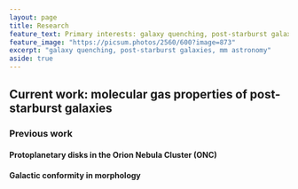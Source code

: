 ```yaml
---
layout: page
title: Research
feature_text: Primary interests: galaxy quenching, post-starburst galaxies, mm astronomy
feature_image: "https://picsum.photos/2560/600?image=873"
excerpt: "galaxy quenching, post-starburst galaxies, mm astronomy"
aside: true
---
```


## Current work: molecular gas properties of post-starburst galaxies






### Previous work

#### Protoplanetary disks in the Orion Nebula Cluster (ONC)


#### Galactic conformity in morphology
